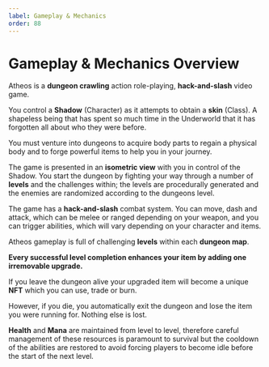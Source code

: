 ```yaml
---
label: Gameplay & Mechanics
order: 88
---
```


# Gameplay & Mechanics Overview
Atheos is a **dungeon crawling** action role-playing, **hack-and-slash** video game.  

You control a **Shadow** (Character) as it attempts to obtain a **skin** (Class). A shapeless being that has spent so much time in the Underworld that it has forgotten all about who they were before.  

You must venture into dungeons to acquire body parts to regain a physical body and to forge powerful items to help you in your journey.

The game is presented in an **isometric view** with you in control of the Shadow. You start the dungeon by fighting your way through a number of **levels** and the challenges within; the levels are procedurally generated and the enemies are randomized according to the dungeons level. 

The game has a **hack-and-slash** combat system. You can move, dash and attack, which can be melee or ranged depending on your weapon, and you can trigger abilities, which will vary depending on your character and items.

Atheos gameplay is full of challenging **levels** within each **dungeon map**.  

**Every successful level completion enhances your item by adding one irremovable upgrade.**

If you leave the dungeon alive your upgraded item will become a unique **NFT** which you can use, trade or burn. 

However, if you die, you automatically exit the dungeon and lose the item you were running for. Nothing else is lost.

**Health** and **Mana** are maintained from level to level, therefore careful management of these resources is paramount to survival but 
the cooldown of the abilities are restored to avoid forcing players to become idle before the start of the next level.
